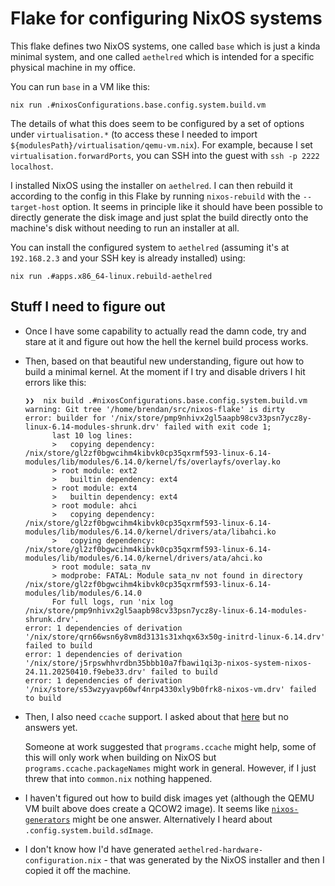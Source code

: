 # Flake for configuring NixOS systems

This flake defines two NixOS systems, one called `base` which is just a kinda
minimal system, and one called `aethelred` which is intended for a specific
physical machine in my office.

You can run `base` in a VM like this:

```
nix run .#nixosConfigurations.base.config.system.build.vm
```

The details of what this does seem to be configured by a set of options under
`virtualisation.*` (to access these I needed to import
`${modulesPath}/virtualisation/qemu-vm.nix`). For example, because I set
`virtualisation.forwardPorts`, you can SSH into the guest with `ssh -p 2222
localhost`.

I installed NixOS using the installer on `aethelred`. I can then rebuild it
according to the config in this Flake by running `nixos-rebuild` with the
`--target-host` option. It seems in principle like it should have been possible
to directly generate the disk image and just splat the build directly onto the
machine's disk without needing to run an installer at all.

You can install the configured system to `aethelred` (assuming it's at
`192.168.2.3` and your SSH key is already installed) using:

```
nix run .#apps.x86_64-linux.rebuild-aethelred
```

## Stuff I need to figure out

- Once I have some capability to actually read the damn code, try and stare at
  it and figure out how the hell the kernel build process works.
- Then, based on that beautiful new understanding, figure out how to build a
  minimal kernel. At the moment if I try and disable drivers I hit errors like
  this:

  ```
  ❯❯  nix build .#nixosConfigurations.base.config.system.build.vm
  warning: Git tree '/home/brendan/src/nixos-flake' is dirty
  error: builder for '/nix/store/pmp9nhivx2gl5aapb98cv33psn7ycz8y-linux-6.14-modules-shrunk.drv' failed with exit code 1;
        last 10 log lines:
        >   copying dependency: /nix/store/gl2zf0bgwcihm4kibvk0cp35qxrmf593-linux-6.14-modules/lib/modules/6.14.0/kernel/fs/overlayfs/overlay.ko
        > root module: ext2
        >   builtin dependency: ext4
        > root module: ext4
        >   builtin dependency: ext4
        > root module: ahci
        >   copying dependency: /nix/store/gl2zf0bgwcihm4kibvk0cp35qxrmf593-linux-6.14-modules/lib/modules/6.14.0/kernel/drivers/ata/libahci.ko
        >   copying dependency: /nix/store/gl2zf0bgwcihm4kibvk0cp35qxrmf593-linux-6.14-modules/lib/modules/6.14.0/kernel/drivers/ata/ahci.ko
        > root module: sata_nv
        > modprobe: FATAL: Module sata_nv not found in directory /nix/store/gl2zf0bgwcihm4kibvk0cp35qxrmf593-linux-6.14-modules/lib/modules/6.14.0
        For full logs, run 'nix log /nix/store/pmp9nhivx2gl5aapb98cv33psn7ycz8y-linux-6.14-modules-shrunk.drv'.
  error: 1 dependencies of derivation '/nix/store/qrn66wsn6y8vm8d3131s31xhqx63x50g-initrd-linux-6.14.drv' failed to build
  error: 1 dependencies of derivation '/nix/store/j5rpswhhvrdbn35bbb10a7fbawi1qi3p-nixos-system-nixos-24.11.20250410.f9ebe33.drv' failed to build
  error: 1 dependencies of derivation '/nix/store/s53wzyyavp60wf4nrp4330xly9b0frk8-nixos-vm.drv' failed to build
  ```
- Then, I also need `ccache` support. I asked about that
  [here](https://discourse.nixos.org/t/help-using-ccache-for-kernel-build/63010)
  but no answers yet.

  Someone at work suggested that `programs.ccache` might
  help, some of this will only work when building on NixOS but
  `programs.ccache.packageNames` might work in general. However, if I just threw
  that into `common.nix` nothing happened.

- I haven't figured out how to build disk images yet (although the QEMU VM built
  above does create a QCOW2 image). It seems like
  [`nixos-generators`](https://github.com/nix-community/nixos-generators) might
  be one answer. Alternatively I heard about `.config.system.build.sdImage`.
- I don't know how I'd have generated `aethelred-hardware-configuration.nix` -
  that was generated by the NixOS installer and then I copied it off the
  machine.